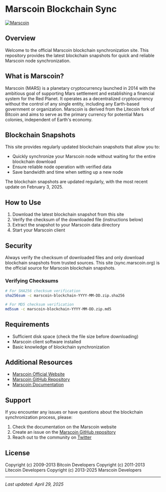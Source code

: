 # Marscoin Blockchain Sync

[![Marscoin](https://sync.marscoin.org/assets/logo.png)](https://sync.marscoin.org)

## Overview

Welcome to the official Marscoin blockchain synchronization site. This repository provides the latest blockchain snapshots for quick and reliable Marscoin node synchronization.

## What is Marscoin?

Marscoin (MARS) is a planetary cryptocurrency launched in 2014 with the ambitious goal of supporting Mars settlement and establishing a financial system for the Red Planet. It operates as a decentralized cryptocurrency without the control of any single entity, including any Earth-based government or organization. Marscoin is derived from the Litecoin fork of Bitcoin and aims to serve as the primary currency for potential Mars colonies, independent of Earth's economy.

## Blockchain Snapshots

This site provides regularly updated blockchain snapshots that allow you to:

- Quickly synchronize your Marscoin node without waiting for the entire blockchain download
- Ensure reliable node operation with verified data
- Save bandwidth and time when setting up a new node

The blockchain snapshots are updated regularly, with the most recent update on February 3, 2025.

## How to Use

1. Download the latest blockchain snapshot from this site
2. Verify the checksum of the downloaded file (instructions below)
3. Extract the snapshot to your Marscoin data directory
4. Start your Marscoin client

## Security

Always verify the checksum of downloaded files and only download blockchain snapshots from trusted sources. This site (sync.marscoin.org) is the official source for Marscoin blockchain snapshots.

### Verifying Checksums

```bash
# For SHA256 checksum verification
sha256sum -c marscoin-blockchain-YYYY-MM-DD.zip.sha256

# For MD5 checksum verification
md5sum -c marscoin-blockchain-YYYY-MM-DD.zip.md5
```

## Requirements

- Sufficient disk space (check the file size before downloading)
- Marscoin client software installed
- Basic knowledge of blockchain synchronization

## Additional Resources

- [Marscoin Official Website](https://www.marscoin.org)
- [Marscoin GitHub Repository](https://github.com/marscoin/marscoin)
- [Marscoin Documentation](https://docs.marscoin.network)

## Support

If you encounter any issues or have questions about the blockchain synchronization process, please:

1. Check the documentation on the Marscoin website
2. Create an issue on the [Marscoin GitHub repository](https://github.com/marscoin/marscoin)
3. Reach out to the community on [Twitter](https://twitter.com/marscoinorg)

## License

Copyright (c) 2009-2013 Bitcoin Developers
Copyright (c) 2011-2013 Litecoin Developers
Copyright (c) 2013-2025 Marscoin Developers

---

*Last updated: April 29, 2025*
